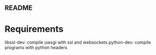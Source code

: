 ## README ##
# Requirements #
libssl-dev: compile uwsgi with ssl and websockets
python-dev: compile programs with python headers


